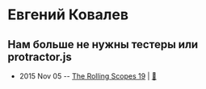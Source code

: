 # Евгений Ковалев

## Нам больше не нужны тестеры или protractor.js
- 2015 Nov 05 -- [The Rolling Scopes 19](https://www.youtube.com/watch?v=ape9O7qcOXg)  | [:notebook:](http://rolling-scopes.github.io/slides/rs19/automation.pptx)  
